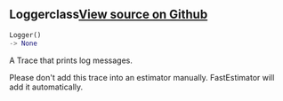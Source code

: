 ## Logger<span class="tag">class</span><a class="sourcelink" href=https://github.com/fastestimator/fastestimator/blob/r1.2/fastestimator/trace/trace.py/#L245-L301>View source on Github</a>
```python
Logger()
-> None
```
A Trace that prints log messages.

Please don't add this trace into an estimator manually. FastEstimator will add it automatically.

